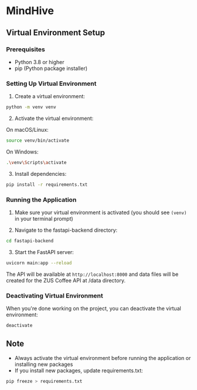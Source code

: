 # MindHive

## Virtual Environment Setup

### Prerequisites

- Python 3.8 or higher
- pip (Python package installer)

### Setting Up Virtual Environment

1. Create a virtual environment:

```bash
python -m venv venv
```

2. Activate the virtual environment:

On macOS/Linux:

```bash
source venv/bin/activate
```

On Windows:

```bash
.\venv\Scripts\activate
```

3. Install dependencies:

```bash
pip install -r requirements.txt
```

### Running the Application

1. Make sure your virtual environment is activated (you should see `(venv)` in your terminal prompt)

2. Navigate to the fastapi-backend directory:

```bash
cd fastapi-backend
```

3. Start the FastAPI server:

```bash
uvicorn main:app --reload
```

The API will be available at `http://localhost:8000` and data files will be created for the ZUS Coffee API at /data directory.

### Deactivating Virtual Environment

When you're done working on the project, you can deactivate the virtual environment:

```bash
deactivate
```

## Note

- Always activate the virtual environment before running the application or installing new packages
- If you install new packages, update requirements.txt:

```bash
pip freeze > requirements.txt
```
